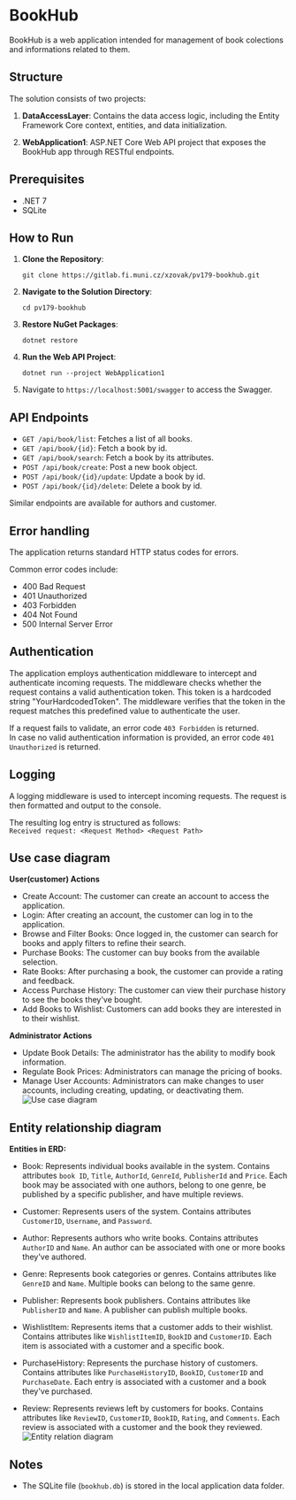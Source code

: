 # BookHub

BookHub is a web application intended for management of book colections and informations related to them.

## Structure

The solution consists of two projects:

1. **DataAccessLayer**: Contains the data access logic, including the Entity Framework Core context, entities, and data initialization.

2. **WebApplication1**: ASP.NET Core Web API project that exposes the BookHub app through RESTful endpoints.

## Prerequisites

- .NET 7
- SQLite

## How to Run

1. **Clone the Repository**: 
   ```
   git clone https://gitlab.fi.muni.cz/xzovak/pv179-bookhub.git
   ```

2. **Navigate to the Solution Directory**:
   ```
   cd pv179-bookhub
   ```

3. **Restore NuGet Packages**:
   ```
   dotnet restore
   ```

4. **Run the Web API Project**:
   ```
   dotnet run --project WebApplication1
   ```

5. Navigate to `https://localhost:5001/swagger` to access the Swagger.

## API Endpoints

- `GET /api/book/list`: Fetches a list of all books.
- `GET /api/book/{id}`: Fetch a book by id.
- `GET /api/book/search`: Fetch a book by its attributes.
- `POST /api/book/create`: Post a new book object.
- `POST /api/book/{id}/update`: Update a book by id.
- `POST /api/book/{id}/delete`: Delete a book by id.

Similar endpoints are available for authors and customer.

## Error handling

The application returns standard HTTP status codes for errors.

Common error codes include:
- 400 Bad Request
- 401 Unauthorized
- 403 Forbidden
- 404 Not Found
- 500 Internal Server Error

## Authentication

The application employs authentication middleware to intercept and authenticate incoming requests. The middleware checks whether the request contains a valid authentication token. This token is a hardcoded string "YourHardcodedToken". The middleware verifies that the token in the request matches this predefined value to authenticate the user.

If a request fails to validate, an error code `403 Forbidden` is returned.  
In case no valid authentication information is provided, an error code `401 Unauthorized` is returned.

## Logging

A logging middleware is used to intercept incoming requests. The request is then formatted and output to the console.

The resulting log entry is structured as follows:  
` Received request: <Request Method> <Request Path> `

## Use case diagram
**User(customer) Actions**  
- Create Account: The customer can create an account to access the application.
- Login: After creating an account, the customer can log in to the application.
- Browse and Filter Books: Once logged in, the customer can search for books and apply filters to refine their search.
- Purchase Books: The customer can buy books from the available selection.
- Rate Books: After purchasing a book, the customer can provide a rating and feedback.
- Access Purchase History: The customer can view their purchase history to see the books they've bought.
- Add Books to Wishlist: Customers can add books they are interested in to their wishlist.  

**Administrator Actions**
- Update Book Details: The administrator has the ability to modify book information.
- Regulate Book Prices: Administrators can manage the pricing of books.
- Manage User Accounts: Administrators can make changes to user accounts, including creating, updating, or deactivating them.
![Use case diagram](https://gitlab.fi.muni.cz/xzovak/pv179-bookhub/-/raw/2-milestone-1/UseCase.png?ref_type=heads)

## Entity relationship diagram
**Entities in ERD:**
- Book: Represents individual books available in the system. Contains attributes `book ID`, `Title`, `AuthorId`, `GenreId`, `PublisherId` and `Price`. Each book may be associated with one authors, belong to one genre, be published by a specific publisher, and have multiple reviews.

- Customer: Represents users of the system. Contains attributes `CustomerID`, `Username`, and `Password`.

- Author: Represents authors who write books. Contains attributes `AuthorID` and `Name`. An author can be associated with one or more books they've authored.

- Genre: Represents book categories or genres. Contains attributes like `GenreID` and `Name`. Multiple books can belong to the same genre.

- Publisher: Represents book publishers. Contains attributes like `PublisherID` and `Name`. A publisher can publish multiple books.

- WishlistItem: Represents items that a customer adds to their wishlist. Contains attributes like `WishlistItemID`, `BookID` and `CustomerID`. Each item is associated with a customer and a specific book.

- PurchaseHistory: Represents the purchase history of customers. Contains attributes like `PurchaseHistoryID`, `BookID`, `CustomerID` and `PurchaseDate`. Each entry is associated with a customer and a book they've purchased.

- Review: Represents reviews left by customers for books. Contains attributes like `ReviewID`, `CustomerID`, `BookID`, `Rating`, and `Comments`. Each review is associated with a customer and the book they reviewed.
![Entity relation diagram](https://gitlab.fi.muni.cz/xzovak/pv179-bookhub/-/raw/2-milestone-1/DataModel.png?ref_type=heads)

## Notes

- The SQLite file (`bookhub.db`) is stored in the local application data folder.
